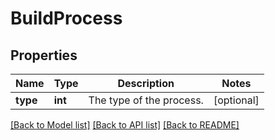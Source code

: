 # BuildProcess

## Properties
Name | Type | Description | Notes
------------ | ------------- | ------------- | -------------
**type** | **int** | The type of the process. | [optional] 

[[Back to Model list]](../README.md#documentation-for-models) [[Back to API list]](../README.md#documentation-for-api-endpoints) [[Back to README]](../README.md)


